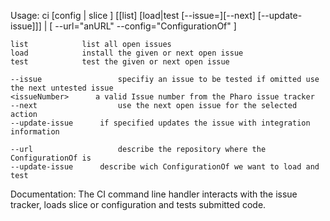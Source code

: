 Usage: ci [config | slice ] [[list] [load|test [--issue=<issueNumber>][--next] [--update-issue]]] | [ --url="anURL" --config="ConfigurationOf" ]

	list           	list all open issues
	load            install the given or next open issue
	test            test the given or next open issue
	
	--issue         		specifiy an issue to be tested if omitted use the next untested issue
	<issueNumber>      a valid Issue number from the Pharo issue tracker
	--next          		use the next open issue for the selected action
	--update-issue     	if specified updates the issue with integration information
	
	--url          			describe the repository where the ConfigurationOf is
	--update-issue     	describe wich ConfigurationOf we want to load and test
	
Documentation:
The CI command line handler interacts with the issue tracker, loads slice or configuration and tests submitted code.
